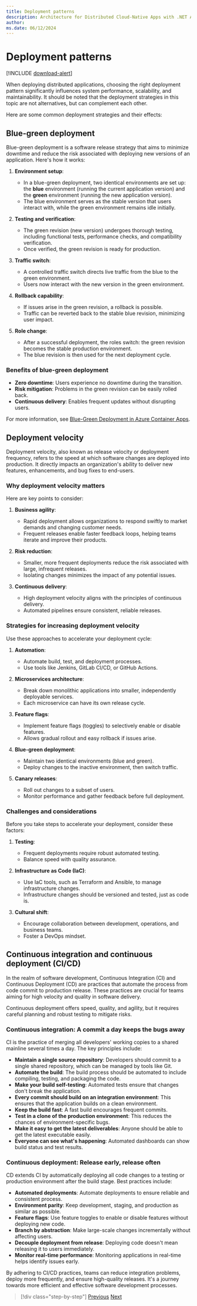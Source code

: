 ```yaml
---
title: Deployment patterns
description: Architecture for Distributed Cloud-Native Apps with .NET Aspire & Containers | Deployment patterns
author: 
ms.date: 06/12/2024
---
```


# Deployment patterns

[!INCLUDE [download-alert](../includes/download-alert.md)]

When deploying distributed applications, choosing the right deployment pattern significantly influences system performance, scalability, and maintainability. It should be noted that the deployment strategies in this topic are not alternatives, but can complement each other.

Here are some common deployment strategies and their effects:

## Blue-green deployment

Blue-green deployment is a software release strategy that aims to minimize downtime and reduce the risk associated with deploying new versions of an application. Here's how it works:

1. **Environment setup**:
   - In a blue-green deployment, two identical environments are set up: the **blue** environment (running the current application version) and the **green** environment (running the new application version).
   - The blue environment serves as the stable version that users interact with, while the green environment remains idle initially.

1. **Testing and verification**:
   - The green revision (new version) undergoes thorough testing, including functional tests, performance checks, and compatibility verification.
   - Once verified, the green revision is ready for production.

1. **Traffic switch**:
   - A controlled traffic switch directs live traffic from the blue to the green environment.
   - Users now interact with the new version in the green environment.

1. **Rollback capability**:
   - If issues arise in the green revision, a rollback is possible.
   - Traffic can be reverted back to the stable blue revision, minimizing user impact.

1. **Role change**:
   - After a successful deployment, the roles switch: the green revision becomes the stable production environment.
   - The blue revision is then used for the next deployment cycle.

### Benefits of blue-green deployment

- **Zero downtime**: Users experience no downtime during the transition.
- **Risk mitigation**: Problems in the green revision can be easily rolled back.
- **Continuous delivery**: Enables frequent updates without disrupting users.

For more information, see [Blue-Green Deployment in Azure Container Apps](https://learn.microsoft.com/en-us/azure/container-apps/blue-green-deployment).

## Deployment velocity

Deployment velocity, also known as release velocity or deployment frequency, refers to the speed at which software changes are deployed into production. It directly impacts an organization's ability to deliver new features, enhancements, and bug fixes to end-users.

### Why deployment velocity matters

Here are key points to consider:

1. **Business agility**:
   - Rapid deployment allows organizations to respond swiftly to market demands and changing customer needs.
   - Frequent releases enable faster feedback loops, helping teams iterate and improve their products.

1. **Risk reduction**:
   - Smaller, more frequent deployments reduce the risk associated with large, infrequent releases.
   - Isolating changes minimizes the impact of any potential issues.

1. **Continuous delivery**:
   - High deployment velocity aligns with the principles of continuous delivery.
   - Automated pipelines ensure consistent, reliable releases.

### Strategies for increasing deployment velocity

Use these approaches to accelerate your deployment cycle:

1. **Automation**:
   - Automate build, test, and deployment processes.
   - Use tools like Jenkins, GitLab CI/CD, or GitHub Actions.

1. **Microservices architecture**:
   - Break down monolithic applications into smaller, independently deployable services.
   - Each microservice can have its own release cycle.

1. **Feature flags**:
   - Implement feature flags (toggles) to selectively enable or disable features.
   - Allows gradual rollout and easy rollback if issues arise.

1. **Blue-green deployment**:
   - Maintain two identical environments (blue and green).
   - Deploy changes to the inactive environment, then switch traffic.

1. **Canary releases**:
   - Roll out changes to a subset of users.
   - Monitor performance and gather feedback before full deployment.

### Challenges and considerations

Before you take steps to accelerate your deployment, consider these factors: 

1. **Testing**:
   - Frequent deployments require robust automated testing.
   - Balance speed with quality assurance.

1. **Infrastructure as Code (IaC)**:
   - Use IaC tools, such as Terraform and Ansible, to manage infrastructure changes.
   - Infrastructure changes should be versioned and tested, just as code is.

1. **Cultural shift**:
   - Encourage collaboration between development, operations, and business teams.
   - Foster a DevOps mindset.

## Continuous integration and continuous deployment (CI/CD)

In the realm of software development, Continuous Integration (CI) and Continuous Deployment (CD) are practices that automate the process from code commit to production release. These practices are crucial for teams aiming for high velocity and quality in software delivery.

Continuous deployment offers speed, quality, and agility, but it requires careful planning and robust testing to mitigate risks.

### Continuous integration: A commit a day keeps the bugs away

CI is the practice of merging all developers' working copies to a shared mainline several times a day. The key principles include:

- **Maintain a single source repository**: Developers should commit to a single shared repository, which can be managed by tools like Git.
- **Automate the build**: The build process should be automated to include compiling, testing, and packaging the code.
- **Make your build self-testing**: Automated tests ensure that changes don't break the application.
- **Every commit should build on an integration environment**: This ensures that the application builds on a clean environment.
- **Keep the build fast**: A fast build encourages frequent commits.
- **Test in a clone of the production environment**: This reduces the chances of environment-specific bugs.
- **Make it easy to get the latest deliverables**: Anyone should be able to get the latest executable easily.
- **Everyone can see what's happening**: Automated dashboards can show build status and test results.

### Continuous deployment: Release early, release often

CD extends CI by automatically deploying all code changes to a testing or production environment after the build stage. Best practices include:

- **Automated deployments**: Automate deployments to ensure reliable and consistent process.
- **Environment parity**: Keep development, staging, and production as similar as possible.
- **Feature flags**: Use feature toggles to enable or disable features without deploying new code.
- **Branch by abstraction**: Make large-scale changes incrementally without affecting users.
- **Decouple deployment from release**: Deploying code doesn't mean releasing it to users immediately.
- **Monitor real-time performance**: Monitoring applications in real-time helps identify issues early.

By adhering to CI/CD practices, teams can reduce integration problems, deploy more frequently, and ensure high-quality releases. It's a journey towards more efficient and effective software development processes.

>[!div class="step-by-step"]
>[Previous](deploy-with-dot-net-aspire.md)
>[Next](distribution-patterns.md)
